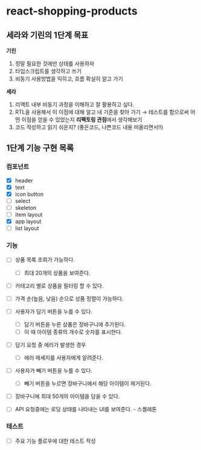 # react-shopping-products

## 세라와 기린의 1단계 목표

**기린**

1. 정말 필요한 것에만 상태를 사용하자
2. 타입스크립트를 생각하고 쓰기
3. 비동기 사용방법을 익히고, 흐름 확실히 알고 가기

**세라**

1. 리액트 내부 비동기 과정을 이해하고 잘 활용하고 싶다.
2. RTL을 사용해서 이 이점에 대해 알고 내 기준을 찾아 가기 → 테스트를 함으로써 어떤 이점을 얻을 수 있었는지 **리팩토링 관점**에서 생각해보기
3. 코드 작성하고 읽기 쉬운지? (좋은코드, 나쁜코드 내용 떠올리면서!!)

## 1단계 기능 구현 목록

### 컴포넌트

- [x] header
- [x] text
- [x] icon button
- [ ] select
- [ ] skeleton
- [ ] item layout
- [x] app layout
- [ ] list layout

### 기능

- [ ] 상품 목록 조회가 가능하다.
  - [ ] 최대 20개의 상품을 보여준다.
- [ ] 카테고리 별로 상품을 필터링 할 수 있다.
- [ ] 가격 순(높음, 낮음) 순으로 상품 정렬이 가능하다.
- [ ] 사용자가 담기 버튼을 누를 수 있다.
  - [ ] 담기 버튼을 누른 상품은 장바구니에 추가된다.
  - [ ] 이 때 아이템 종류의 개수로 숫자를 표시한다.
- [ ] 담기 요청 중 에러가 발생한 경우
  - [ ] 에러 메세지를 사용자에게 알려준다.
- [ ] 사용자가 빼기 버튼을 누를 수 있다.
  - [ ] 빼기 버튼을 누르면 장바구니에서 해당 아이템이 제거된다.
- [ ] 장바구니에 최대 50개의 아이템을 담을 수 있다.

- [ ] API 요청중에는 로딩 상태를 나타내는 UI를 보여준다. - 스켈레톤

### 테스트

- [ ] 주요 기능 플로우에 대한 테스트 작성
